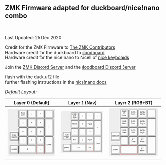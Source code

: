 ## ZMK Firmware adapted for duckboard/nice!nano combo

<br/>

Last Updated: 25 Dec 2020

Credit for the ZMK Firmware to [The ZMK Contributors](https://zmkfirmware.dev/)  
Hardware credit for the duckboard to [doodboard](https://doodboard.xyz/)  
Hardware credit for the nice!nano to Nicell of [nice keyboards](https://nicekeyboards.com/)  

Join the [ZMK Discord Server](https://zmkfirmware.dev/community/discord/invite) and the [doodboard Discord Server](https://discord.gg/UCEnxWk)

flash with the duck.uf2 file  
further flashing instructions in the [nice!nano docs]("https://docs.nicekeyboards.com/#/nice!nano/getting_started?id=flashing-firmware-and-bootloaders")

*Default Layout:*

| Layer 0 (Default) | Layer 1 (Nav) | Layer 2 (RGB+BT) |
  ------  | ------ | ------
 ![](img/layer0.jpg) | ![](img/layer1.jpg) | ![](img/layer2.jpg)
